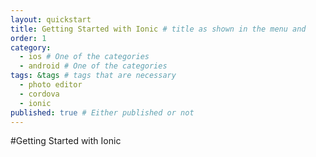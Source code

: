 ```yaml
---
layout: quickstart
title: Getting Started with Ionic # title as shown in the menu and 
order: 1
category: 
  - ios # One of the categories
  - android # One of the categories
tags: &tags # tags that are necessary
  - photo editor 
  - cordova
  - ionic
published: true # Either published or not 
---
```


#Getting Started with Ionic
